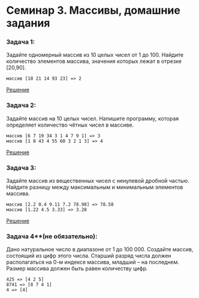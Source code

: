 # Семинар 3. Массивы, домашние задания

### Задача 1: 
Задайте одномерный массив из 10 целых
чисел от 1 до 100. Найдите количество элементов
массива, значения которых лежат в отрезке [20,90].

```
массив [10 21 14 93 23] => 2
```
[Решение](./task1/)

### Задача 2: 
Задайте массив на 10 целых чисел.
Напишите программу, которая определяет
количество чётных чисел в массиве.
```
массив [6 7 19 34 3 1 4 7 9 1] => 3
массив [1 8 43 4 55 60 3 2 1 3] => 4
```
[Решение](./task2/)

### Задача 3: 
Задайте массив из вещественных чисел с
ненулевой дробной частью. Найдите разницу между
максимальным и минимальным элементов массива. 
```
массив [2.2 0.4 9.11 7.2 78.98] => 78.58
массив [1.22 4.5 3.33] => 3.28
```
[Решение](./task3/)

### Задача 4**(не обязательно): 
Дано натуральное
число в диапазоне от 1 до 100 000. Создайте массив,
состоящий из цифр этого числа. Старший разряд
числа должен располагаться на 0-м индексе
массива, младший – на последнем. Размер массива
должен быть равен количеству цифр.

```
425 => [4 2 5]
8741 => [8 7 4 1]
4 => [4]
```